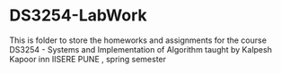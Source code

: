# DS3254-LabWork
This is folder to store the homeworks and assignments for the course DS3254 - Systems and Implementation of Algorithm taught by Kalpesh Kapoor inn IISERE PUNE , spring semester
